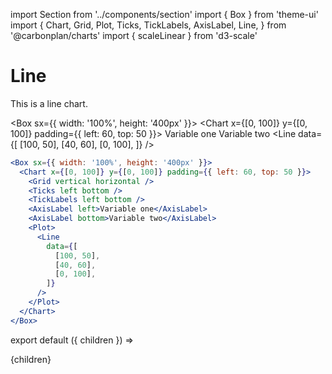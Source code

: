 import Section from '../components/section'
import { Box } from 'theme-ui'
import {
  Chart,
  Grid,
  Plot,
  Ticks,
  TickLabels,
  AxisLabel,
  Line,
} from '@carbonplan/charts'
import { scaleLinear } from 'd3-scale'

# Line

This is a line chart.

<Box sx={{ width: '100%', height: '400px' }}>
  <Chart x={[0, 100]} y={[0, 100]} padding={{ left: 60, top: 50 }}>
    <Grid vertical horizontal />
    <Ticks left bottom />
    <TickLabels left bottom />
    <AxisLabel left>Variable one</AxisLabel>
    <AxisLabel bottom>Variable two</AxisLabel>
    <Plot>
      <Line
        data={[
          [100, 50],
          [40, 60],
          [0, 100],
        ]}
      />
    </Plot>
  </Chart>
</Box>

```jsx
<Box sx={{ width: '100%', height: '400px' }}>
  <Chart x={[0, 100]} y={[0, 100]} padding={{ left: 60, top: 50 }}>
    <Grid vertical horizontal />
    <Ticks left bottom />
    <TickLabels left bottom />
    <AxisLabel left>Variable one</AxisLabel>
    <AxisLabel bottom>Variable two</AxisLabel>
    <Plot>
      <Line
        data={[
          [100, 50],
          [40, 60],
          [0, 100],
        ]}
      />
    </Plot>
  </Chart>
</Box>
```

export default ({ children }) => <Section name='line'>{children}</Section>
